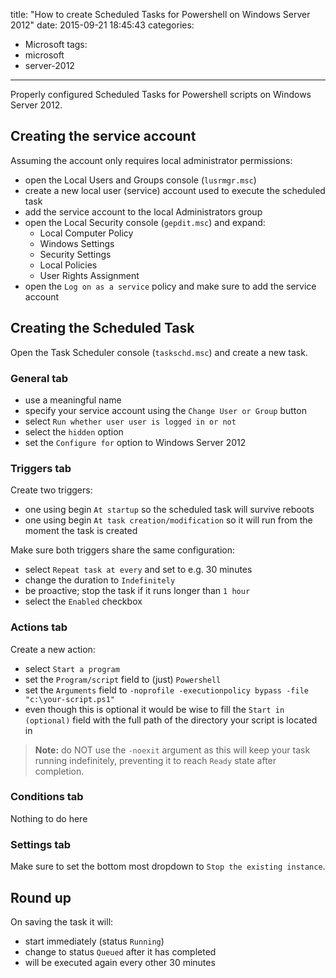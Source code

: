 title: "How to create Scheduled Tasks for Powershell on Windows Server 2012"
date: 2015-09-21 18:45:43
categories:
  - Microsoft
tags:
- microsoft
- server-2012
---
Properly configured Scheduled Tasks for Powershell scripts on Windows Server 2012.

## Creating the service account

Assuming the account only requires local administrator permissions:

- open the Local Users and Groups console (``lusrmgr.msc``)
- create a new local user (service) account used to execute the scheduled task
- add the service account to the local Administrators group
- open the Local Security console (``gepdit.msc``) and expand:
  - Local Computer Policy
  - Windows Settings
  - Security Settings
  - Local Policies
  - User Rights Assignment
- open the ``Log on as a service`` policy and make sure to add the service account

## Creating the Scheduled Task

Open the Task Scheduler console (``taskschd.msc``) and create a new task.

### General tab

- use a meaningful name
- specify your service account using the ``Change User or Group`` button
- select ``Run whether user user is logged in or not``
- select the ``hidden`` option
- set the ``Configure for`` option to Windows Server 2012

### Triggers tab

Create two triggers:

- one using begin ``At startup`` so the scheduled task will survive reboots
- one using begin ``At task creation/modification`` so it will run from the
moment the task is created

Make sure both triggers share the same configuration:

- select ``Repeat task at every`` and set to e.g. 30 minutes
- change the duration to ``Indefinitely``
- be proactive; stop the task if it runs longer than ``1 hour``
- select the ``Enabled`` checkbox

### Actions tab

Create a new action:

- select ``Start a program``
- set the ``Program/script`` field to (just) ``Powershell``
- set the ``Arguments`` field to ``-noprofile -executionpolicy bypass -file "c:\your-script.ps1"``
- even though this is optional it would be wise to fill the ``Start in (optional)``
field with the full path of the directory your script is located in

> **Note:** do NOT use the ``-noexit`` argument as this will keep your task running
> indefinitely, preventing it to reach ``Ready`` state after completion.

### Conditions tab

Nothing to do here

### Settings tab

Make sure to set the bottom most dropdown to ``Stop the existing instance``.

## Round up

On saving the task it will:

- start immediately (status ``Running``)
- change to status ``Queued`` after it has completed
- will be executed again every other 30 minutes
